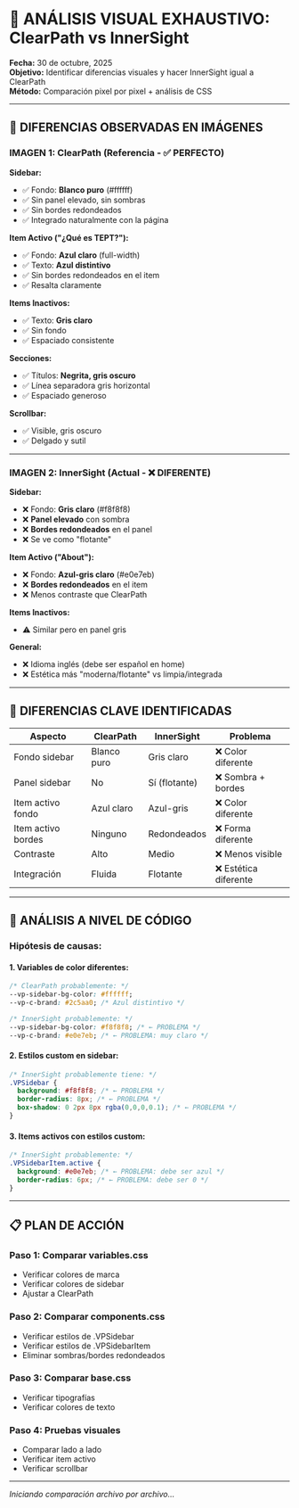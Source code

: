 # 🎨 ANÁLISIS VISUAL EXHAUSTIVO: ClearPath vs InnerSight

**Fecha:** 30 de octubre, 2025  
**Objetivo:** Identificar diferencias visuales y hacer InnerSight igual a ClearPath  
**Método:** Comparación pixel por pixel + análisis de CSS

---

## 📸 DIFERENCIAS OBSERVADAS EN IMÁGENES

### **IMAGEN 1: ClearPath (Referencia - ✅ PERFECTO)**

**Sidebar:**
- ✅ Fondo: **Blanco puro** (#ffffff)
- ✅ Sin panel elevado, sin sombras
- ✅ Sin bordes redondeados
- ✅ Integrado naturalmente con la página

**Item Activo ("¿Qué es TEPT?"):**
- ✅ Fondo: **Azul claro** (full-width)
- ✅ Texto: **Azul distintivo**
- ✅ Sin bordes redondeados en el item
- ✅ Resalta claramente

**Items Inactivos:**
- ✅ Texto: **Gris claro**
- ✅ Sin fondo
- ✅ Espaciado consistente

**Secciones:**
- ✅ Títulos: **Negrita, gris oscuro**
- ✅ Línea separadora gris horizontal
- ✅ Espaciado generoso

**Scrollbar:**
- ✅ Visible, gris oscuro
- ✅ Delgado y sutil

---

### **IMAGEN 2: InnerSight (Actual - ❌ DIFERENTE)**

**Sidebar:**
- ❌ Fondo: **Gris claro** (#f8f8f8)
- ❌ **Panel elevado** con sombra
- ❌ **Bordes redondeados** en el panel
- ❌ Se ve como "flotante"

**Item Activo ("About"):**
- ❌ Fondo: **Azul-gris claro** (#e0e7eb)
- ❌ **Bordes redondeados** en el item
- ❌ Menos contraste que ClearPath

**Items Inactivos:**
- ⚠️ Similar pero en panel gris

**General:**
- ❌ Idioma inglés (debe ser español en home)
- ❌ Estética más "moderna/flotante" vs limpia/integrada

---

## 🎯 DIFERENCIAS CLAVE IDENTIFICADAS

| Aspecto | ClearPath | InnerSight | Problema |
|---------|-----------|------------|----------|
| Fondo sidebar | Blanco puro | Gris claro | ❌ Color diferente |
| Panel sidebar | No | Sí (flotante) | ❌ Sombra + bordes |
| Item activo fondo | Azul claro | Azul-gris | ❌ Color diferente |
| Item activo bordes | Ninguno | Redondeados | ❌ Forma diferente |
| Contraste | Alto | Medio | ❌ Menos visible |
| Integración | Fluida | Flotante | ❌ Estética diferente |

---

## 🔬 ANÁLISIS A NIVEL DE CÓDIGO

### **Hipótesis de causas:**

#### **1. Variables de color diferentes:**
```css
/* ClearPath probablemente: */
--vp-sidebar-bg-color: #ffffff;
--vp-c-brand: #2c5aa0; /* Azul distintivo */

/* InnerSight probablemente: */
--vp-sidebar-bg-color: #f8f8f8; /* ← PROBLEMA */
--vp-c-brand: #e0e7eb; /* ← PROBLEMA: muy claro */
```

#### **2. Estilos custom en sidebar:**
```css
/* InnerSight probablemente tiene: */
.VPSidebar {
  background: #f8f8f8; /* ← PROBLEMA */
  border-radius: 8px; /* ← PROBLEMA */
  box-shadow: 0 2px 8px rgba(0,0,0,0.1); /* ← PROBLEMA */
}
```

#### **3. Items activos con estilos custom:**
```css
/* InnerSight probablemente: */
.VPSidebarItem.active {
  background: #e0e7eb; /* ← PROBLEMA: debe ser azul */
  border-radius: 6px; /* ← PROBLEMA: debe ser 0 */
}
```

---

## 📋 PLAN DE ACCIÓN

### **Paso 1: Comparar variables.css**
- Verificar colores de marca
- Verificar colores de sidebar
- Ajustar a ClearPath

### **Paso 2: Comparar components.css**
- Verificar estilos de .VPSidebar
- Verificar estilos de .VPSidebarItem
- Eliminar sombras/bordes redondeados

### **Paso 3: Comparar base.css**
- Verificar tipografías
- Verificar colores de texto

### **Paso 4: Pruebas visuales**
- Comparar lado a lado
- Verificar item activo
- Verificar scrollbar

---

*Iniciando comparación archivo por archivo...*

